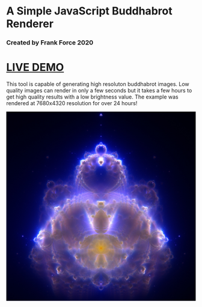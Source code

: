# A Simple JavaScript Buddhabrot Renderer
### Created by Frank Force 2020

# [LIVE DEMO](https://killedbyapixel.github.io/Buddhabrot/)

This tool is capable of generating high resoluton buddhabrot images. Low quality images can render in only a few seconds but it takes a few hours to get high quality results with a low brightness value. The example was rendered at 7680x4320 resolution for over 24 hours!

![Screenshot](/buddhabrot.jpg)

